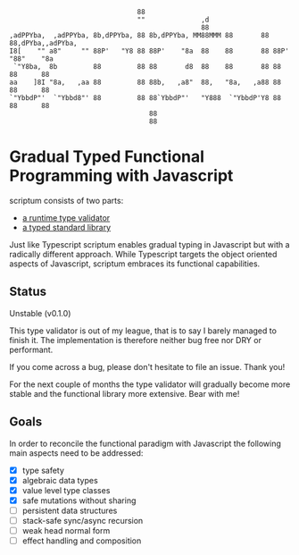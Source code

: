                                     88                                                    
                                    ""              ,d                                    
                                                    88                                    
    ,adPPYba,  ,adPPYba, 8b,dPPYba, 88 8b,dPPYba, MM88MMM 88       88 88,dPYba,,adPYba,   
    I8[    "" a8"     "" 88P'   "Y8 88 88P'    "8a  88    88       88 88P'   "88"    "8a  
     `"Y8ba,  8b         88         88 88       d8  88    88       88 88      88      88  
    aa    ]8I "8a,   ,aa 88         88 88b,   ,a8"  88,   "8a,   ,a88 88      88      88  
    `"YbbdP"'  `"Ybbd8"' 88         88 88`YbbdP"'   "Y888  `"YbbdP'Y8 88      88      88  
                                       88                                                 
                                       88                                                 
                                   
# Gradual Typed Functional Programming with Javascript

scriptum consists of two parts:

* [a runtime type validator](https://github.com/kongware/scriptum/blob/master/type-validator.md)
* [a typed standard library](https://github.com/kongware/scriptum/blob/master/library.md)

Just like Typescript scriptum enables gradual typing in Javascript but with a radically different approach. While Typescript targets the object oriented aspects of Javascript, scriptum embraces its functional capabilities.

## Status

Unstable (v0.1.0)

This type validator is out of my league, that is to say I barely managed to finish it. The implementation is therefore neither bug free nor DRY or performant.

If you come across a bug, please don't hesitate to file an issue. Thank you!

For the next couple of months the type validator will gradually become more stable and the functional library more extensive. Bear with me!

## Goals

In order to reconcile the functional paradigm with Javascript the following main aspects need to be addressed:

- [x] type safety
- [x] algebraic data types
- [x] value level type classes
- [x] safe mutations without sharing
- [ ] persistent data structures
- [ ] stack-safe sync/async recursion
- [ ] weak head normal form
- [ ] effect handling and composition
